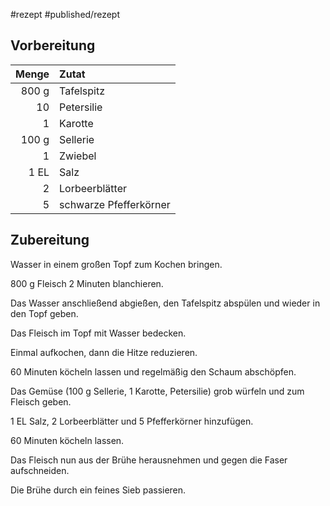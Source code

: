 #rezept #published/rezept  

## Vorbereitung

| Menge | Zutat                  |
| -----:|:---------------------- |
| 800 g | Tafelspitz             |
|    10 | Petersilie             |
|     1 | Karotte                |
| 100 g | Sellerie               |
|     1 | Zwiebel                |
|  1 EL | Salz                   |
|     2 | Lorbeerblätter         |
|     5 | schwarze Pfefferkörner |

## Zubereitung

Wasser in einem großen Topf zum Kochen bringen.

800 g Fleisch 2 Minuten blanchieren. 

Das Wasser anschließend abgießen, den Tafelspitz abspülen und wieder in den Topf geben.

Das Fleisch im Topf mit Wasser bedecken.

Einmal aufkochen, dann die Hitze reduzieren.

60 Minuten köcheln lassen und regelmäßig den Schaum abschöpfen.

Das Gemüse (100 g Sellerie, 1 Karotte, Petersilie) grob würfeln und zum Fleisch geben.

1 EL Salz, 2 Lorbeerblätter und 5 Pfefferkörner hinzufügen.

60 Minuten köcheln lassen. 

Das Fleisch nun aus der Brühe herausnehmen und gegen die Faser aufschneiden. 

Die Brühe durch ein feines Sieb passieren.





